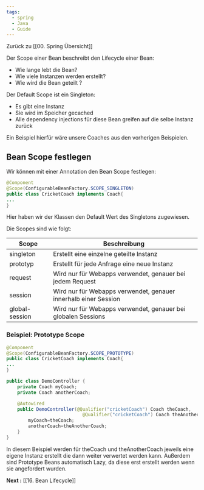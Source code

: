 ```yaml
---
tags:
  - spring
  - Java
  - Guide
---
```

Zurück zu [[00. Spring Übersicht]]

Der Scope einer Bean beschreibt den Lifecycle einer Bean:
- Wie lange lebt die Bean?
- Wie viele Instanzen werden erstellt?
- Wie wird die Bean geteilt ?

Der Default Scope ist ein Singleton:
- Es gibt eine Instanz
- Sie wird im Speicher gecached
- Alle dependency injections für diese Bean greifen auf die selbe Instanz zurück

Ein Beispiel hierfür wäre unsere Coaches aus den vorherigen Beispielen.

## Bean Scope festlegen

Wir können mit einer Annotation den Bean Scope festlegen:

```java
@Component
@Scope(ConfigurableBeanFactory.SCOPE_SINGLETON)
public class CricketCoach implements Coach{
...
}
```

Hier haben wir der Klassen den Default Wert des Singletons zugewiesen.

Die Scopes sind wie folgt:

|Scope|Beschreibung|
|---|---|
|singleton|Erstellt eine einzelne geteilte Instanz|
|prototyp|Erstellt für jede Anfrage eine neue Instanz|
|request|Wird nur für Webapps verwendet, genauer bei jedem Request|
|session|Wird nur für Webapps verwendet, genauer innerhalb einer Session|
|global-session|Wird nur für Webapps verwendet, genauer bei globalen Sessions|

### Beispiel: Prototype Scope

```java
@Component
@Scope(ConfigurableBeanFactory.SCOPE_PROTOTYPE)
public class CricketCoach implements Coach{
...
}
```

```java
public class DemoController {
	private Coach myCoach;
	private Coach anotherCoach;

	@Autowired
	public DemoController(@Qualifier("cricketCoach") Coach theCoach,
							@Qualifier("cricketCoach") Coach theAnotherCoach ){
		myCoach=theCoach;
		anotherCoach=theAnotherCoach;
	}
}
```

In diesem Beispiel werden für theCoach und theAnotherCoach jeweils eine eigene Instanz erstellt die dann weiter verwertet werden kann.
Außerdem sind Prototype Beans automatisch Lazy, da diese erst erstellt werden wenn sie angefordert wurden.

**Next :** [[16. Bean Lifecycle]]